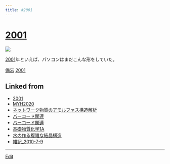 ```yaml
---
title: #2001
---
```

# [2001](/2001)

![](https://upload.wikimedia.org/wikipedia/commons/thumb/5/56/Indigo_iMac_G3_slot_loading.jpg/300px-Indigo_iMac_G3_slot_loading.jpg)

[2001](/2001)年といえば、パソコンはまだこんな形をしていた。

[備忘](/備忘) [2001](/2001)





## Linked from

* [2001](/2001)
* [MYH2020](/MYH2020)
* [ネットワーク物質のアモルファス構造解析](/ネットワーク物質のアモルファス構造解析)
* [バーコード関連](/バーコード関連)
* [バーコード関連](/バーコード関連)
* [基礎物質化学1A](/基礎物質化学1A)
* [水の作る複雑な結晶構造](/水の作る複雑な結晶構造)
* [雑記_2010-7-9](/雑記_2010-7-9)


----

[Edit](https://github.com/vitroid/vitroid.github.io/edit/master/MD/2001.md)

